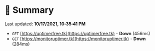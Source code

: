 # 📖 Summary
Last updated: **10/17/2021, 10:35:41 PM**

- `GET` [https://uptimerfree.tk](https://uptimerfree.tk) - **Down** (456ms)
- `GET` [https://monitoruptimer.tk](https://monitoruptimer.tk) - **Down** (284ms)
